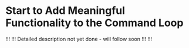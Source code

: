 # Start to Add Meaningful Functionality to the Command Loop

!!!
!!! Detailed description not yet done - will follow soon !!!
!!!
